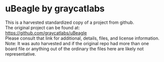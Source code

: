
# uBeagle by graycatlabs  
This is a harvested standardized copy of a project from github.  
The original project can be found at:  
https://github.com/graycatlabs/uBeagle  
Please consult that link for additional, details, files, and license information.  
Note: It was auto harvested and if the original repo had more than one board file or anything out of the ordinary the files here are likely not representative.  
    